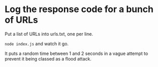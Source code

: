 # Log the response code for a bunch of URLs

Put a list of URLs into urls.txt, one per line.

`node index.js` and watch it go.

It puts a random time between 1 and 2 seconds in a vague attempt to prevent it being classed as a flood attack.
